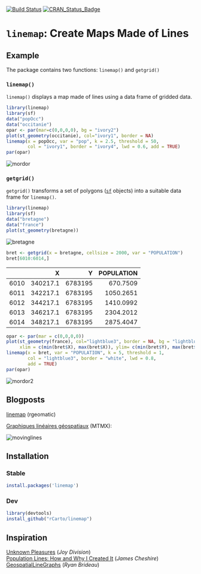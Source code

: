 [![Build Status](https://travis-ci.org/rCarto/linemap.svg?branch=master)](https://travis-ci.org/rCarto/linemap)
[![CRAN_Status_Badge](https://www.r-pkg.org/badges/version-ago/linemap)](https://cran.r-project.org/package=linemap)  

# `linemap`: Create Maps Made of Lines

## Example

The package contains two functions: `linemap()` and `getgrid()`

### `linemap()` 

`linemap()` displays a map made of lines using a data frame of gridded data.

```r
library(linemap)
library(sf)
data("popOcc")
data("occitanie")
opar <- par(mar=c(0,0,0,0), bg = "ivory2")
plot(st_geometry(occitanie), col="ivory1", border = NA)
linemap(x = popOcc, var = "pop", k = 2.5, threshold = 50,
        col = "ivory1", border = "ivory4", lwd = 0.6, add = TRUE)
par(opar)
```

![mordor](https://raw.githubusercontent.com/rCarto/linemap/master/img/mordor.png)


### `getgrid()` 

`getgrid()` transforms a set of polygons ([`sf`](https://github.com/r-spatial/sf) objects) into a suitable data frame for `linemap()`. 


```r
library(linemap)
library(sf)
data("bretagne")
data("france")
plot(st_geometry(bretagne))
```
![bretagne](https://raw.githubusercontent.com/rCarto/linemap/master/img/bret.png)
```r
bret <- getgrid(x = bretagne, cellsize = 2000, var = "POPULATION")
bret[6010:6014,]
```
|     |        X|       Y| POPULATION|
|:----|--------:|-------:|----------:|
|6010 | 340217.1| 6783195|   670.7509|
|6011 | 342217.1| 6783195|  1050.2651|
|6012 | 344217.1| 6783195|  1410.0992|
|6013 | 346217.1| 6783195|  2304.2012|
|6014 | 348217.1| 6783195|  2875.4047|



```r
opar <- par(mar = c(0,0,0,0))
plot(st_geometry(france), col="lightblue3", border = NA, bg = "lightblue2",
     xlim = c(min(bret$X), max(bret$X)), ylim= c(min(bret$Y), max(bret$Y)))
linemap(x = bret, var = "POPULATION", k = 5, threshold = 1,
        col = "lightblue3", border = "white", lwd = 0.8,
        add = TRUE)
par(opar)
```

![mordor2](https://raw.githubusercontent.com/rCarto/linemap/master/img/mordor2.png)

## Blogposts

[linemap](https://rgeomatic.hypotheses.org/1156) (rgeomatic)

[Graphiques linéaires géospatiaux](https://mtmx.github.io/blog/carto_lignes/) (MTMX):

![movinglines](https://mtmx.github.io/blog/carto_lignes_files/figure-html/lyon_pop-1.png)

## Installation


### Stable
```r
install.packages('linemap')
```
### Dev
```r
library(devtools)
install_github("rCarto/linemap")
```


## Inspiration 
[Unknown Pleasures](https://en.wikipedia.org/wiki/Unknown_Pleasures) (*Joy Division*)  
[Population Lines: How and Why I Created It](http://spatial.ly/2017/04/population-lines-how-and-why-i-created-it/) (*James Cheshire*)  
[GeospatialLineGraphs](https://github.com/Brideau/GeospatialLineGraphs) (*Ryan Brideau*)  
